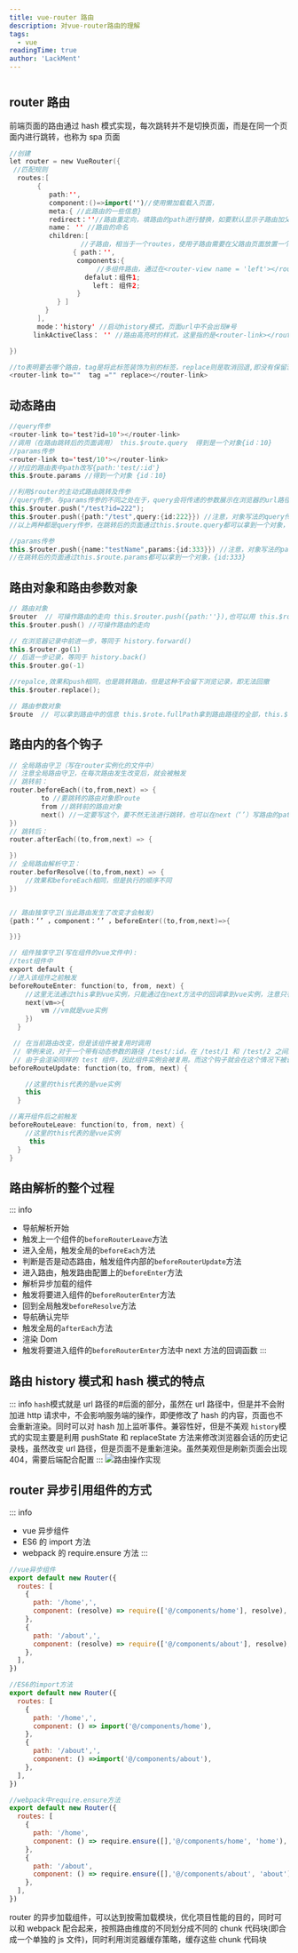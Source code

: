 ```yaml
---
title: vue-router 路由
description: 对vue-router路由的理解
tags:
  - vue
readingTime: true
author: 'LackMent'
---
```


#

## router 路由

前端页面的路由通过 hash 模式实现，每次跳转并不是切换页面，而是在同一个页面内进行跳转，也称为 spa 页面

```kotlin
//创建
let router = new VueRouter({
 //匹配规则
  routes:[
       {
          path:'',
          component:()=>import('')//使用懒加载载入页面，
          meta:{ //此路由的一些信息}
          redirect：''//路由重定向，填路由的path进行替换，如要默认显示子路由加父路由页面的话，这里填完整的路由path（父路由path+子路由path）
          name： '' //路由的命名
          children:[
                  //子路由，相当于一个routes，使用子路由需要在父路由页面放置一个router-view的路由坑
                { path：'',
                 components:{
                      //多组件路由，通过在<router-view name = 'left'></router-view>来渲染不同的组件
                   defalut：组件1;
                     left： 组件2;
                 }
            } ]
         }
       ],
       mode：'history' //启动history模式，页面url中不会出现#号
      linkActiveClass： '' //路由高亮时的样式，这里指的是<router-link></router-link>的样式

})

//to表明要去哪个路由，tag是将此标签装饰为别的标签，replace则是取消回退,即没有保留浏览记录
<router-link to=""  tag ="" replace></router-link>

```

## 动态路由

```kotlin
//query传参
<router-link to='test?id=10'></router-link>
//调用（在路由跳转后的页面调用） this.$route.query  得到是一个对象{id：10}
//params传参
<router-link to='test/10'></router-link>
//对应的路由表中path改写{path:'test/:id'}
this.$route.params //得到一个对象 {id：10}

//利用$router的主动式路由跳转及传参
//query传参，与params传参的不同之处在于，query会将传递的参数展示在浏览器的url路径上，而params不会。相当于query是get请求，而params是post请求
this.$router.push("/test?id=222");
this.$router.push({path:"/test",query:{id:222}}) //注意，对象写法的query传参，必须是path和query的搭配
//以上两种都是query传参，在跳转后的页面通过this.$route.query都可以拿到一个对象，{id:222}

//params传参
this.$router.push({name:"testName",params:{id:333}}) //注意，对象写法的params传参，必须是name和params的搭配
//在跳转后的页面通过this.$route.params都可以拿到一个对象，{id:333}
```

## 路由对象和路由参数对象

```kotlin
// 路由对象
$router  // 可操作路由的走向 this.$router.push({path:''}),也可以用 this.$router.push({name:'',params:{}})进行跳转
this.$router.push() //可操作路由的走向

// 在浏览器记录中前进一步，等同于 history.forward()
this.$router.go(1)
// 后退一步记录，等同于 history.back()
this.$router.go(-1)

//repalce,效果和push相同，也是跳转路由，但是这种不会留下浏览记录，即无法回撤
this.$router.replace();

// 路由参数对象
$route  // 可以拿到路由中的信息 this.$rote.fullPath拿到路由路径的全部，this.$rote.meta拿到路由route的信息
```

## 路由内的各个钩子

```kotlin
// 全局路由守卫（写在router实例化的文件中）
// 注意全局路由守卫，在每次路由发生改变后，就会被触发
// 跳转前：
router.beforeEach((to,from,next) => {
        to //要跳转的路由对象即route
        from //跳转前的路由对象
        next() //一定要写这个，要不然无法进行跳转，也可以在next（‘’）写路由的path来改变路由的跳转，
})
// 跳转后：
router.afterEach((to,from,next) => {

})
// 全局路由解析守卫：
router.beforResolve((to,from,next) => {
    //效果和beforeEach相同，但是执行的顺序不同
})


// 路由独享守卫(当此路由发生了改变才会触发)
{path：‘’ ，component：‘’ ，beforeEnter((to,from,next)=>{

})}

// 组件独享守卫(写在组件的vue文件中):
//test组件中
export default {
//进入该组件之前触发
beforeRouteEnter: function(to, from, next) {
    //这里无法通过this拿到vue实例，只能通过在next方法中的回调拿到vue实例，注意只有这个钩子有回调函数
    next(vm=>{
        vm //vm就是vue实例
    })
  }

 // 在当前路由改变，但是该组件被复用时调用
 // 举例来说，对于一个带有动态参数的路径 /test/:id，在 /test/1 和 /test/2 之间跳转的时候，
 // 由于会渲染同样的 test 组件，因此组件实例会被复用。而这个钩子就会在这个情况下被调用。
beforeRouteUpdate: function(to, from, next) {

    //这里的this代表的是vue实例
    this
  }

//离开组件后之前触发
beforeRouteLeave: function(to, from, next) {
    //这里的this代表的是vue实例
     this
  }
}
```

## 路由解析的整个过程

::: info

- 导航解析开始
- 触发上一个组件的`beforeRouterLeave`方法
- 进入全局，触发全局的`beforeEach`方法
- 判断是否是动态路由，触发组件内部的`beforeRouterUpdate`方法
- 进入路由，触发路由配置上的`beforeEnter`方法
- 解析异步加载的组件
- 触发将要进入组件的`beforeRouterEnter`方法
- 回到全局触发`beforeResolve`方法
- 导航确认完毕
- 触发全局的`afterEach`方法
- 渲染 Dom
- 触发将要进入组件的`beforeRouterEnter`方法中 next 方法的回调函数
:::

## 路由 history 模式和 hash 模式的特点

::: info
`hash`模式就是 url 路径的#后面的部分，虽然在 url 路径中，但是并不会附加进 http 请求中，不会影响服务端的操作，即便修改了 hash 的内容，页面也不会重新渲染。同时可以对 hash 加上监听事件。兼容性好，但是不美观
`history`模式的实现主要是利用 pushState 和 replaceState 方法来修改浏览器会话的历史记录栈，虽然改变 url 路径，但是页面不是重新渲染。虽然美观但是刷新页面会出现 404，需要后端配合配置
:::
![路由操作实现](./images/routerhandle.png)

## router 异步引用组件的方式

::: info

- vue 异步组件
- ES6 的 import 方法
- webpack 的 require.ensure 方法
:::

```javascript
//vue异步组件
export default new Router({
  routes: [
    {
      path: '/home',',
      component: (resolve) => require(['@/components/home'], resolve),
    },
    {
      path: '/about',',
      component: (resolve) => require(['@/components/about'], resolve),
    },
  ],
})

//ES6的import方法
export default new Router({
  routes: [
    {
      path: '/home',',
      component: () => import('@/components/home'),
    },
    {
      path: '/about',',
      component: () =>import('@/components/about'),
    },
  ],
})

//webpack中require.ensure方法
export default new Router({
  routes: [
    {
      path: '/home',
      component: () => require.ensure([],'@/components/home', 'home'), //第三个参数为chunk名
    },
    {
      path: '/about',
      component: () => require.ensure([],'@/components/about', 'about'),
    },
  ],
})

```

router 的异步加载组件，可以达到按需加载模块，优化项目性能的目的，同时可以和 webpack 配合起来，按照路由维度的不同划分成不同的 chunk 代码块(即合成一个单独的 js 文件)，同时利用浏览器缓存策略，缓存这些 chunk 代码块
